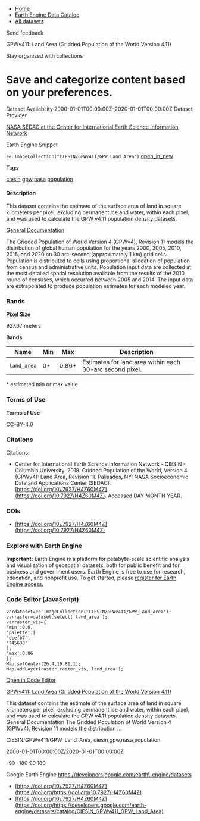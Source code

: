 



* [Home](https://developers.google.com/)
* [Earth Engine Data Catalog](https://developers.google.com/earth-engine/datasets)
* [All datasets](https://developers.google.com/earth-engine/datasets/catalog)





 
 
 Send feedback
 
 

GPWv411: Land Area (Gridded Population of the World Version 4\.11\)


 
 Stay organized with collections
 

 
 Save and categorize content based on your preferences.
=====================================================================================================================================================================








Dataset Availability
2000\-01\-01T00:00:00Z–2020\-01\-01T00:00:00Z
Dataset Provider


[NASA SEDAC at the Center for International Earth Science Information Network](https://doi.org/10.7927/H4Z60M4Z)



Earth Engine Snippet


`ee.ImageCollection("CIESIN/GPWv411/GPW_Land_Area")` 
[open\_in\_new](https://code.earthengine.google.com/?scriptPath=Examples:Datasets/CIESIN/CIESIN_GPWv411_GPW_Land_Area)





Tags


[ciesin](/earth-engine/datasets/tags/ciesin)
[gpw](/earth-engine/datasets/tags/gpw)
[nasa](/earth-engine/datasets/tags/nasa)
[population](/earth-engine/datasets/tags/population)








#### Description



This dataset contains the estimate of the surface area of land
in square kilometers per pixel, excluding permanent ice and water,
within each pixel, and was used to calculate the GPW v4\.11 population density
datasets.


[General Documentation](https://beta.sedac.ciesin.columbia.edu/data/set/gpw-v4-quality-indicators/docs)


The Gridded Population of World Version 4 (GPWv4\), Revision 11 models the distribution
of global human population for the years 2000, 2005, 2010, 2015, and 2020
on 30 arc\-second (approximately 1 km) grid cells. Population is distributed
to cells using proportional allocation of population from census and
administrative units. Population input data are collected at the most
detailed spatial resolution available from the results of the 2010 round of
censuses, which occurred between 2005 and 2014\. The input data are
extrapolated to produce population estimates for each modeled year.





### Bands



**Pixel Size**
  
927\.67 meters



**Bands**




| Name | Min | Max | Description |
| --- | --- | --- | --- |
| `land_area` | 0\* | 0\.86\* | Estimates for land area within each 30\-arc second pixel. |


 \* estimated min or max value


### Terms of Use


**Terms of Use**


[CC\-BY\-4\.0](https://spdx.org/licenses/CC-BY-4.0.html)




### Citations



Citations:
* Center for International Earth Science Information Network \- CIESIN \-
Columbia University. 2018\. Gridded Population of the World, Version 4
(GPWv4\): Land Area, Revision 11\. Palisades, NY: NASA Socioeconomic Data
and Applications Center (SEDAC). [https://doi.org/10\.7927/H4Z60M4Z](https://doi.org/10.7927/H4Z60M4Z).
Accessed DAY MONTH YEAR.





### DOIs


* [https://doi.org/10\.7927/H4Z60M4Z](https://doi.org/10.7927/H4Z60M4Z)




### Explore with Earth Engine


**Important:** 
 Earth Engine is a platform for petabyte\-scale scientific analysis and visualization of
 geospatial datasets, both for public benefit and for business and government users.
 Earth Engine is free to use for research, education, and nonprofit use. To get started, please
 [register for Earth Engine access.](https://console.cloud.google.com/earth-engine)



### Code Editor (JavaScript)



```
vardataset=ee.ImageCollection('CIESIN/GPWv411/GPW_Land_Area');
varraster=dataset.select('land_area');
varraster_vis={
'min':0.0,
'palette':[
'ecefb7',
'745638'
],
'max':0.86
};
Map.setCenter(26.4,19.81,1);
Map.addLayer(raster,raster_vis,'land_area');
```



[Open in Code Editor](https://code.earthengine.google.com/?scriptPath=Examples:Datasets/CIESIN/CIESIN_GPWv411_GPW_Land_Area)


[GPWv411: Land Area (Gridded Population of the World Version 4\.11\)](/earth-engine/datasets/catalog/CIESIN_GPWv411_GPW_Land_Area)

This dataset contains the estimate of the surface area of land in square kilometers per pixel, excluding permanent ice and water, within each pixel, and was used to calculate the GPW v4\.11 population density datasets. General Documentation The Gridded Population of World Version 4 (GPWv4\), Revision 11 models the distribution …

 CIESIN/GPWv411/GPW\_Land\_Area,
 ciesin,gpw,nasa,population

2000\-01\-01T00:00:00Z/2020\-01\-01T00:00:00Z



 \-90 \-180 90 180
 



Google Earth Engine
https://developers.google.com/earth\-engine/datasets

* [https://doi.org/10\.7927/H4Z60M4Z](https://doi.org/https://doi.org/10.7927/H4Z60M4Z)
* [https://doi.org/10\.7927/H4Z60M4Z](https://doi.org/https://developers.google.com/earth-engine/datasets/catalog/CIESIN_GPWv411_GPW_Land_Area)









